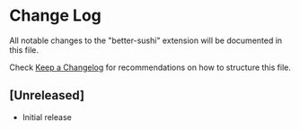 # Change Log

All notable changes to the "better-sushi" extension will be documented in this file.

Check [Keep a Changelog](http://keepachangelog.com/) for recommendations on how to structure this file.

## [Unreleased]

- Initial release